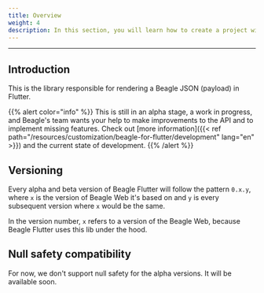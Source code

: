 ```yaml
---
title: Overview
weight: 4
description: In this section, you will learn how to create a project with Flutter and configure it to use Beagle
---
```


---
## Introduction
This is the library responsible for rendering a Beagle JSON (payload) in Flutter.

{{% alert color="info" %}}
This is still in an alpha stage, a work in progress, and Beagle's team wants your help to make improvements to the API and to implement missing features. Check out
[more information]({{< ref path="/resources/customization/beagle-for-flutter/development" lang="en" >}}) and the current state of development.
{{% /alert %}}

## Versioning
Every alpha and beta version of Beagle Flutter will follow the pattern `0.x.y`, where `x` is the version of Beagle Web
it's based on and `y` is every subsequent version where `x` would be the same.

In the version number, `x` refers to a version of the Beagle Web, because Beagle Flutter uses this lib under the hood.

## Null safety compatibility
For now, we don't support null safety for the alpha versions. It will be available soon.
